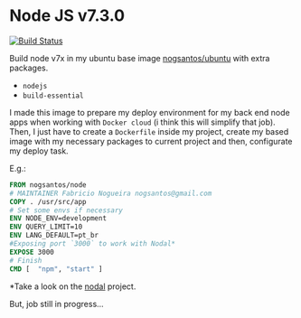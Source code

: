 # Node JS v7.3.0

[![Build Status](https://travis-ci.org/nogsantos/nodejs.svg?branch=master)](https://travis-ci.org/nogsantos/nodejs)

Build node v7x in my ubuntu base image [nogsantos/ubuntu](https://github.com/nogsantos/ubuntu) with extra packages.

- `nodejs`
- `build-essential`

I made this image to prepare my deploy environment for my back end node apps when working with `Docker cloud` (i think this will simplify that job). Then, I just have to create a `Dockerfile` inside my project, create my based image with my necessary packages to current project and then, configurate my deploy task.

E.g.:

```dockerfile
FROM nogsantos/node
# MAINTAINER Fabricio Nogueira nogsantos@gmail.com
COPY . /usr/src/app
# Set some envs if necessary
ENV NODE_ENV=development
ENV QUERY_LIMIT=10
ENV LANG_DEFAULT=pt_br
#Exposing port `3000` to work with Nodal*
EXPOSE 3000
# Finish
CMD [  "npm", "start" ]
```

*Take a look on the [nodal](http://nodaljs.com) project.

But, job still in progress...
